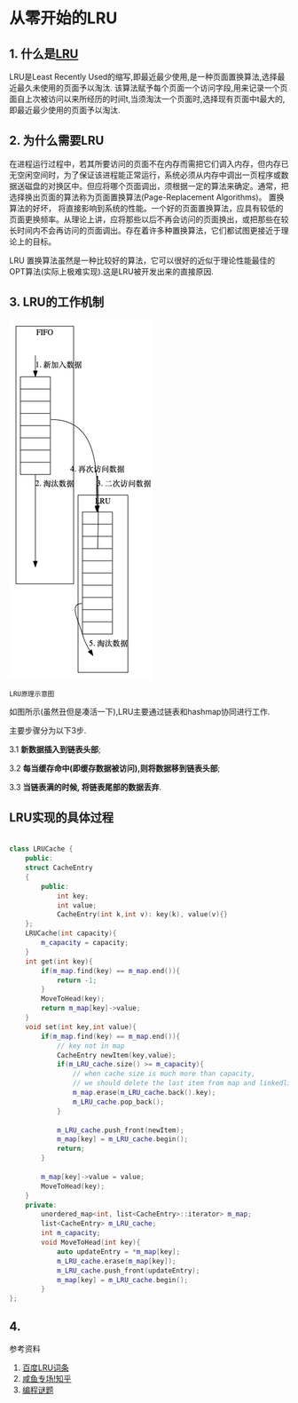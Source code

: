 # 从零开始的LRU

## 1. 什么是[LRU][1]

LRU是Least Recently Used的缩写,即最近最少使用,是一种页面置换算法,选择最近最久未使用的页面予以淘汰.
该算法赋予每个页面一个访问字段,用来记录一个页面自上次被访问以来所经历的时间t,当须淘汰一个页面时,选择现有页面中t最大的,
即最近最少使用的页面予以淘汰.

## 2. 为什么需要LRU

在进程运行过程中，若其所要访问的页面不在内存而需把它们调入内存，但内存已无空闲空间时，为了保证该进程能正常运行，系统必须从内存中调出一页程序或数据送磁盘的对换区中。但应将哪个页面调出，须根据一定的算法来确定。通常，把选择换出页面的算法称为页面置换算法(Page-Replacement Algorithms)。 置换算法的好坏， 将直接影响到系统的性能。一个好的页面置换算法，应具有较低的页面更换频率。从理论上讲，应将那些以后不再会访问的页面换出，或把那些在较长时间内不会再访问的页面调出。存在着许多种置换算法，它们都试图更接近于理论上的目标。

LRU 置换算法虽然是一种比较好的算法，它可以很好的近似于理论性能最佳的OPT算法(实际上极难实现).这是LRU被开发出来的直接原因.

## 3. LRU的工作机制

![LRU示意图](LRU1.png)

`LRU原理示意图`

如图所示(虽然丑但是凑活一下),LRU主要通过链表和hashmap协同进行工作.

主要步骤分为以下3步.

3.1 **新数据插入到链表头部**;

3.2 **每当缓存命中(即缓存数据被访问),则将数据移到链表头部**;

3.3 **当链表满的时候, 将链表尾部的数据丢弃**.


## LRU实现的具体过程

```CPP

class LRUCache {
    public:
    struct CacheEntry
    {
        public:
            int key;
            int value;
            CacheEntry(int k,int v): key(k), value(v){}
    };
    LRUCache(int capacity){
        m_capacity = capacity;
    }  
    int get(int key){
        if(m_map.find(key) == m_map.end()){
            return -1;
        }
        MoveToHead(key);
        return m_map[key]->value;
    }
    void set(int key,int value){
        if(m_map.find(key) == m_map.end()){
            // key not in map
            CacheEntry newItem(key,value);
            if(m_LRU_cache.size() >= m_capacity){
                // when cache size is much more than capacity,
                // we should delete the last item from map and linkedlist.
                m_map.erase(m_LRU_cache.back().key);
                m_LRU_cache.pop_back();
            }

            m_LRU_cache.push_front(newItem);
            m_map[key] = m_LRU_cache.begin();
            return;
        }

        m_map[key]->value = value;
        MoveToHead(key);
    }
    private:
        unordered_map<int, list<CacheEntry>::iterator> m_map;
        list<CacheEntry> m_LRU_cache;
        int m_capacity;
        void MoveToHead(int key){
            auto updateEntry = *m_map[key];
            m_LRU_cache.erase(m_map[key]);
            m_LRU_cache.push_front(updateEntry);
            m_map[key] = m_LRU_cache.begin();
        }
};
```
## 4. 
参考资料

1. [百度LRU词条](https://baike.baidu.com/item/LRU/1269842?fr=aladdin)
2. [咸鱼专场!知乎](https://zhuanlan.zhihu.com/p/34989978)
3. [编程谜题]()

[1]: https://baike.baidu.com/item/LRU/1269842?fr=aladdin